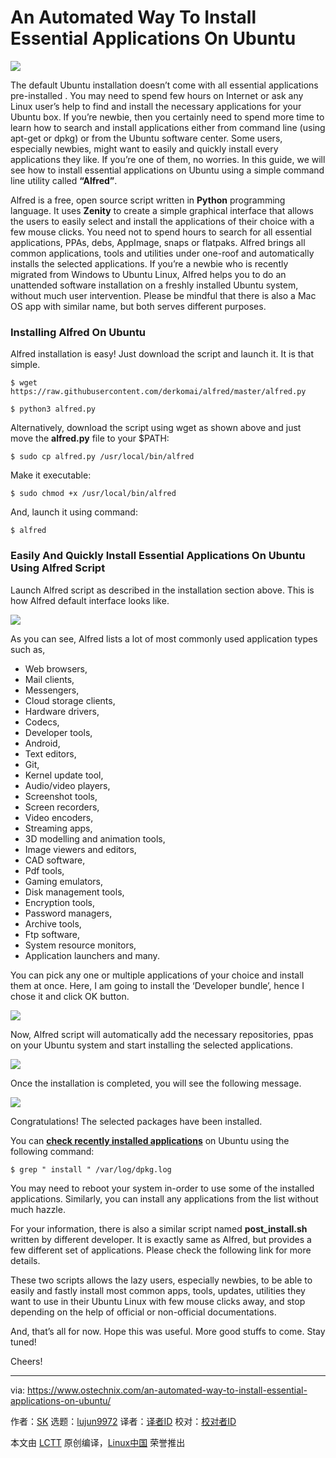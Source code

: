 [#]: collector: (lujun9972)
[#]: translator: ( )
[#]: reviewer: ( )
[#]: publisher: ( )
[#]: url: ( )
[#]: subject: (An Automated Way To Install Essential Applications On Ubuntu)
[#]: via: (https://www.ostechnix.com/an-automated-way-to-install-essential-applications-on-ubuntu/)
[#]: author: (SK https://www.ostechnix.com/author/sk/)

An Automated Way To Install Essential Applications On Ubuntu
======
![](https://www.ostechnix.com/wp-content/uploads/2019/02/alfred-720x340.png)

The default Ubuntu installation doesn’t come with all essential applications pre-installed . You may need to spend few hours on Internet or ask any Linux user’s help to find and install the necessary applications for your Ubuntu box. If you’re newbie, then you certainly need to spend more time to learn how to search and install applications either from command line (using apt-get or dpkg) or from the Ubuntu software center. Some users, especially newbies, might want to easily and quickly install every applications they like. If you’re one of them, no worries. In this guide, we will see how to install essential applications on Ubuntu using a simple command line utility called **“Alfred”**.

Alfred is a free, open source script written in **Python** programming language. It uses **Zenity** to create a simple graphical interface that allows the users to easily select and install the applications of their choice with a few mouse clicks. You need not to spend hours to search for all essential applications, PPAs, debs, AppImage, snaps or flatpaks. Alfred brings all common applications, tools and utilities under one-roof and automatically installs the selected applications. If you’re a newbie who is recently migrated from Windows to Ubuntu Linux, Alfred helps you to do an unattended software installation on a freshly installed Ubuntu system, without much user intervention. Please be mindful that there is also a Mac OS app with similar name, but both serves different purposes.

### Installing Alfred On Ubuntu

Alfred installation is easy! Just download the script and launch it. It is that simple.

```
$ wget https://raw.githubusercontent.com/derkomai/alfred/master/alfred.py

$ python3 alfred.py
```

Alternatively, download the script using wget as shown above and just move the **alfred.py** file to your $PATH:

```
$ sudo cp alfred.py /usr/local/bin/alfred
```

Make it executable:

```
$ sudo chmod +x /usr/local/bin/alfred
```

And, launch it using command:

```
$ alfred
```

### Easily And Quickly Install Essential Applications On Ubuntu Using Alfred Script

Launch Alfred script as described in the installation section above. This is how Alfred default interface looks like.

![][2]

As you can see, Alfred lists a lot of most commonly used application types such as,

  * Web browsers,
  * Mail clients,
  * Messengers,
  * Cloud storage clients,
  * Hardware drivers,
  * Codecs,
  * Developer tools,
  * Android,
  * Text editors,
  * Git,
  * Kernel update tool,
  * Audio/video players,
  * Screenshot tools,
  * Screen recorders,
  * Video encoders,
  * Streaming apps,
  * 3D modelling and animation tools,
  * Image viewers and editors,
  * CAD software,
  * Pdf tools,
  * Gaming emulators,
  * Disk management tools,
  * Encryption tools,
  * Password managers,
  * Archive tools,
  * Ftp software,
  * System resource monitors,
  * Application launchers and many.



You can pick any one or multiple applications of your choice and install them at once. Here, I am going to install the ‘Developer bundle’, hence I chose it and click OK button.

![][3]

Now, Alfred script will automatically add the necessary repositories, ppas on your Ubuntu system and start installing the selected applications.

![][4]

Once the installation is completed, you will see the following message.

![][5]

Congratulations! The selected packages have been installed.

You can [**check recently installed applications**][6] on Ubuntu using the following command:

```
$ grep " install " /var/log/dpkg.log
```

You may need to reboot your system in-order to use some of the installed applications. Similarly, you can install any applications from the list without much hazzle.

For your information, there is also a similar script named **post_install.sh** written by different developer. It is exactly same as Alfred, but provides a few different set of applications. Please check the following link for more details.

These two scripts allows the lazy users, especially newbies, to be able to easily and fastly install most common apps, tools, updates, utilities they want to use in their Ubuntu Linux with few mouse clicks away, and stop depending on the help of official or non-official documentations.

And, that’s all for now. Hope this was useful. More good stuffs to come. Stay tuned!

Cheers!



--------------------------------------------------------------------------------

via: https://www.ostechnix.com/an-automated-way-to-install-essential-applications-on-ubuntu/

作者：[SK][a]
选题：[lujun9972][b]
译者：[译者ID](https://github.com/译者ID)
校对：[校对者ID](https://github.com/校对者ID)

本文由 [LCTT](https://github.com/LCTT/TranslateProject) 原创编译，[Linux中国](https://linux.cn/) 荣誉推出

[a]: https://www.ostechnix.com/author/sk/
[b]: https://github.com/lujun9972
[1]: data:image/gif;base64,R0lGODlhAQABAIAAAAAAAP///yH5BAEAAAAALAAAAAABAAEAAAIBRAA7
[2]: http://www.ostechnix.com/wp-content/uploads/2019/02/alfred-1.png
[3]: http://www.ostechnix.com/wp-content/uploads/2019/02/alfred-2.png
[4]: http://www.ostechnix.com/wp-content/uploads/2019/02/alfred-4.png
[5]: http://www.ostechnix.com/wp-content/uploads/2019/02/alfred-5-1.png
[6]: https://www.ostechnix.com/list-installed-packages-sorted-installation-date-linux/
